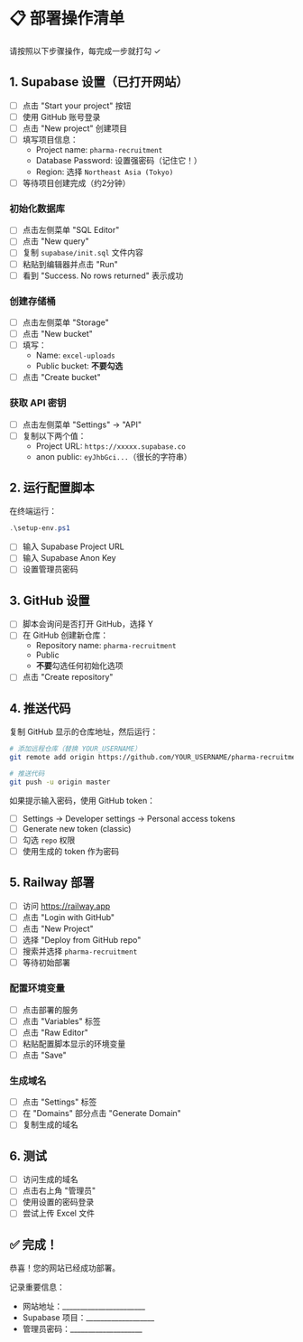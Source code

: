 # 📋 部署操作清单

请按照以下步骤操作，每完成一步就打勾 ✓

## 1. Supabase 设置（已打开网站）

- [ ] 点击 "Start your project" 按钮
- [ ] 使用 GitHub 账号登录
- [ ] 点击 "New project" 创建项目
- [ ] 填写项目信息：
  - Project name: `pharma-recruitment`
  - Database Password: 设置强密码（记住它！）
  - Region: 选择 `Northeast Asia (Tokyo)`
- [ ] 等待项目创建完成（约2分钟）

### 初始化数据库
- [ ] 点击左侧菜单 "SQL Editor"
- [ ] 点击 "New query"
- [ ] 复制 `supabase/init.sql` 文件内容
- [ ] 粘贴到编辑器并点击 "Run"
- [ ] 看到 "Success. No rows returned" 表示成功

### 创建存储桶
- [ ] 点击左侧菜单 "Storage"
- [ ] 点击 "New bucket"
- [ ] 填写：
  - Name: `excel-uploads`
  - Public bucket: **不要勾选**
- [ ] 点击 "Create bucket"

### 获取 API 密钥
- [ ] 点击左侧菜单 "Settings" → "API"
- [ ] 复制以下两个值：
  - Project URL: `https://xxxxx.supabase.co`
  - anon public: `eyJhbGci...`（很长的字符串）

## 2. 运行配置脚本

在终端运行：
```powershell
.\setup-env.ps1
```

- [ ] 输入 Supabase Project URL
- [ ] 输入 Supabase Anon Key
- [ ] 设置管理员密码

## 3. GitHub 设置

- [ ] 脚本会询问是否打开 GitHub，选择 Y
- [ ] 在 GitHub 创建新仓库：
  - Repository name: `pharma-recruitment`
  - Public
  - **不要**勾选任何初始化选项
- [ ] 点击 "Create repository"

## 4. 推送代码

复制 GitHub 显示的仓库地址，然后运行：

```bash
# 添加远程仓库（替换 YOUR_USERNAME）
git remote add origin https://github.com/YOUR_USERNAME/pharma-recruitment.git

# 推送代码
git push -u origin master
```

如果提示输入密码，使用 GitHub token：
- [ ] Settings → Developer settings → Personal access tokens
- [ ] Generate new token (classic)
- [ ] 勾选 `repo` 权限
- [ ] 使用生成的 token 作为密码

## 5. Railway 部署

- [ ] 访问 https://railway.app
- [ ] 点击 "Login with GitHub"
- [ ] 点击 "New Project"
- [ ] 选择 "Deploy from GitHub repo"
- [ ] 搜索并选择 `pharma-recruitment`
- [ ] 等待初始部署

### 配置环境变量
- [ ] 点击部署的服务
- [ ] 点击 "Variables" 标签
- [ ] 点击 "Raw Editor"
- [ ] 粘贴配置脚本显示的环境变量
- [ ] 点击 "Save"

### 生成域名
- [ ] 点击 "Settings" 标签
- [ ] 在 "Domains" 部分点击 "Generate Domain"
- [ ] 复制生成的域名

## 6. 测试

- [ ] 访问生成的域名
- [ ] 点击右上角 "管理员"
- [ ] 使用设置的密码登录
- [ ] 尝试上传 Excel 文件

## ✅ 完成！

恭喜！您的网站已经成功部署。

记录重要信息：
- 网站地址：_______________________
- Supabase 项目：___________________
- 管理员密码：____________________
